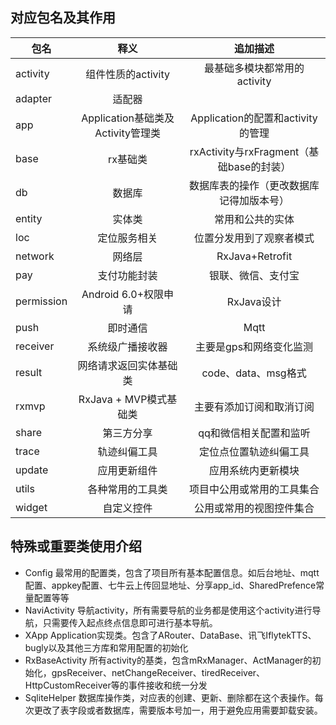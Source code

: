 ## 对应包名及其作用

| 包名        | 释义   |  追加描述  |
| --------   | :-----:  | :----:  |
| activity      | 组件性质的activity   |   最基础多模块都常用的activity     |
| adapter        |   适配器   |      |
| app        |    Application基础类及Activity管理类    |  Application的配置和activity的管理  |
| base        |    rx基础类    |  rxActivity与rxFragment（基础base的封装）  |
| db        |    数据库    |  数据库表的操作（更改数据库记得加版本号）  |
| entity        |    实体类    |  常用和公共的实体  |
| loc        |    定位服务相关    | 位置分发用到了观察者模式   |
| network        |    网络层    | RxJava+Retrofit   |
| pay        |    支付功能封装    | 银联、微信、支付宝   |
| permission        |    Android 6.0+权限申请    | RxJava设计   |
| push        |    即时通信    | Mqtt   |
| receiver        |    系统级广播接收器    |  主要是gps和网络变化监测  |
| result        |    网络请求返回实体基础类    |  code、data、msg格式  |
| rxmvp        |    RxJava + MVP模式基础类    |  主要有添加订阅和取消订阅  |
| share        |    第三方分享    |  qq和微信相关配置和监听  |
| trace        |    轨迹纠偏工具    |  定位点位置轨迹纠偏工具  |
| update        |    应用更新组件    |  应用系统内更新模块  |
| utils        |    各种常用的工具类    |  项目中公用或常用的工具集合  |
| widget        |    自定义控件   |  公用或常用的视图控件集合  |

## 特殊或重要类使用介绍
 * Config 最常用的配置类，包含了项目所有基本配置信息。如后台地址、mqtt配置、appkey配置、七牛云上传回显地址、分享app_id、SharedPrefence常量配置等等 
 * NaviActivity 导航activity，所有需要导航的业务都是使用这个activity进行导航，只需要传入起点终点信息即可进行基本导航。
 * XApp Application实现类。包含了ARouter、DataBase、讯飞IflytekTTS、bugly以及其他三方库和常用配置的初始化
 * RxBaseActivity 所有activity的基类，包含mRxManager、ActManager的初始化，gpsReceiver、netChangeReceiver、tiredReceiver、HttpCustomReceiver等的事件接收和统一分发
 * SqliteHelper 数据库操作类，对应表的创建、更新、删除都在这个表操作。每次更改了表字段或者数据库，需要版本号加一，用于避免应用需要卸载安装。
